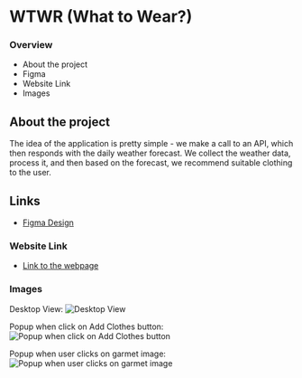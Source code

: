 # WTWR (What to Wear?)

### Overview

- About the project
- Figma
- Website Link
- Images

## About the project

The idea of the application is pretty simple - we make a call to an API, which then responds with the daily weather forecast. We collect the weather data, process it, and then based on the forecast, we recommend suitable clothing to the user.

## Links

- [Figma Design](https://www.figma.com/file/DTojSwldenF9UPKQZd6RRb/Sprint-10%3A-WTWR)

### Website Link

- [Link to the webpage](https://divyaaa1812.github.io/se_project_react)

### Images

Desktop View:
![Desktop View](./src/components/images/Website/WTWR.png)

Popup when click on Add Clothes button:
![Popup when click on Add Clothes button](./src/components/images/Website/AddClothespopup.png)

Popup when user clicks on garmet image:
![Popup when user clicks on garmet image](./src/components/images/Website/clickonImage.png)
